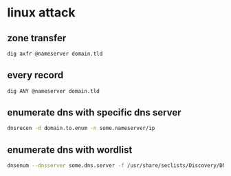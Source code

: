 # linux attack

## zone transfer

```bash
dig axfr @nameserver domain.tld
```

## every record

```bash
dig ANY @nameserver domain.tld
```

## enumerate dns with specific dns server

```bash
dnsrecon -d domain.to.enum -n some.nameserver/ip
```

## enumerate dns with wordlist

```bash
dnsenum --dnsserver some.dns.server -f /usr/share/seclists/Discovery/DNS/shubs-subdomains.txt -t 2 '*.sub.domain'
```
